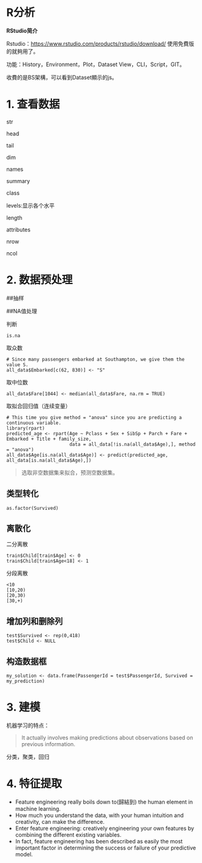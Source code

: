 # R分析

**RStudio简介**

Rstudio：https://www.rstudio.com/products/rstudio/download/
使用免費版的就夠用了。

功能：History，Environment，Plot，Dataset View，CLI，Script，GIT。

收費的是BS架構，可以看到Dataset顯示的js。


# 1. 查看数据
str

head

tail

dim

names

summary

class

levels:显示各个水平

length

attributes

nrow

ncol


# 2. 数据预处理

##抽样

##NA值处理

判断
```
is.na
```

取众数
```
# Since many passengers embarked at Southampton, we give them the value S.
all_data$Embarked[c(62, 830)] <- "S"
```

取中位数
```
all_data$Fare[1044] <- median(all_data$Fare, na.rm = TRUE)
```

取拟合回归值（连续变量）
```
# This time you give method = "anova" since you are predicting a continuous variable.
library(rpart)
predicted_age <- rpart(Age ~ Pclass + Sex + SibSp + Parch + Fare + Embarked + Title + family_size,
                       data = all_data[!is.na(all_data$Age),], method = "anova")
all_data$Age[is.na(all_data$Age)] <- predict(predicted_age, all_data[is.na(all_data$Age),])
```
>选取非空数据集来拟合，预测空数据集。

## 类型转化
```
as.factor(Survived)
```

## 离散化
二分离散
```
train$Child[train$Age] <- 0
train$Child[train$Age<18] <- 1
```

分段离散
```
<10
[10,20)
[20,30)
[30,+)
```

## 增加列和删除列
```
test$Survived <- rep(0,418)
test$Child <- NULL
```

## 构造数据框
```
my_solution <- data.frame(PassengerId = test$PassengerId, Survived = my_prediction)
```

# 3. 建模

机器学习的特点：
>It actually involves making predictions about observations based on previous information.

分类，聚类，回归

# 4. 特征提取

- Feature engineering really boils down to(歸結到) the human element in machine learning.
- How much you understand the data, with your human intuition and creativity, can make the difference.
- Enter feature engineering: creatively engineering your own features by combining the different existing variables.
- In fact, feature engineering has been described as easily the most important factor in determining the success or failure of your predictive model.
